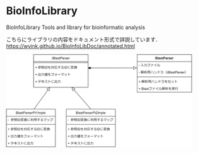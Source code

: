 BioInfoLibrary
=========================

BioInfoLibrary
Tools and library for bioinformatic analysis

こちらにライブラリの内容をドキュメント形式で詳説しています．
https://wyink.github.io/BioInfoLibDoc/annotated.html

![BlastParserのUML図](https://github.com/wyink/BioInfoLibrary/blob/master/BioInfoLibrary/Picture/BlastParser.png)


